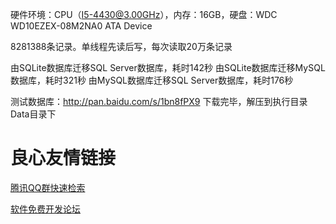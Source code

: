 硬件环境：CPU（I5-4430@3.00GHz），内存：16GB，硬盘：WDC WD10EZEX-08M2NA0 ATA Device

8281388条记录。单线程先读后写，每次读取20万条记录

由SQLite数据库迁移SQL Server数据库，耗时142秒
由SQLite数据库迁移MySQL数据库，耗时321秒
由MySQL数据库迁移SQL Server数据库，耗时176秒

测试数据库：http://pan.baidu.com/s/1bn8fPX9
            下载完毕，解压到执行目录 Data目录下

 # 良心友情链接

[腾讯QQ群快速检索](http://u.720life.cn/s/8cf73f7c)

[软件免费开发论坛](http://u.720life.cn/s/bbb01dc0)
